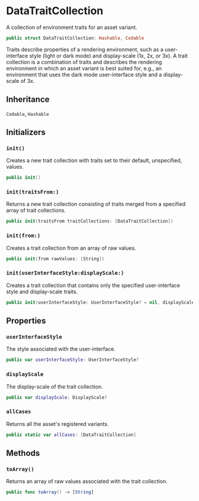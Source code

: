 # DataTraitCollection

A collection of environment traits for an asset variant.

``` swift
public struct DataTraitCollection: Hashable, Codable 
```

Traits describe properties of a rendering environment, such as a user-interface style (light or dark mode) and display-scale
(1x, 2x, or 3x). A trait collection is a combination of traits and describes the rendering environment in which an asset variant is best
suited for, e.g., an environment that uses the dark mode user-interface style and a display-scale of 3x.

## Inheritance

`Codable`, `Hashable`

## Initializers

### `init()`

Creates a new trait collection with traits set to their default, unspecified, values.

``` swift
public init() 
```

### `init(traitsFrom:)`

Returns a new trait collection consisting of traits merged from a specified array of trait collections.

``` swift
public init(traitsFrom traitCollections: [DataTraitCollection]) 
```

### `init(from:)`

Creates a trait collection from an array of raw values.

``` swift
public init(from rawValues: [String]) 
```

### `init(userInterfaceStyle:displayScale:)`

Creates a trait collection that contains only the specified user-interface style and display-scale traits.

``` swift
public init(userInterfaceStyle: UserInterfaceStyle? = nil, displayScale: DisplayScale? = nil) 
```

## Properties

### `userInterfaceStyle`

The style associated with the user-interface.

``` swift
public var userInterfaceStyle: UserInterfaceStyle?
```

### `displayScale`

The display-scale of the trait collection.

``` swift
public var displayScale: DisplayScale?
```

### `allCases`

Returns all the asset's registered variants.

``` swift
public static var allCases: [DataTraitCollection] 
```

## Methods

### `toArray()`

Returns an array of raw values associated with the trait collection.

``` swift
public func toArray() -> [String] 
```
